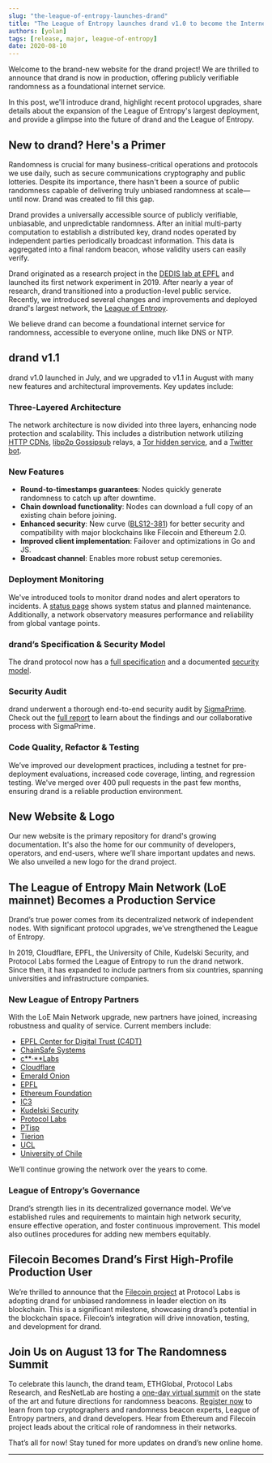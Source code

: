 ```yaml
---
slug: "the-league-of-entropy-launches-drand"
title: "The League of Entropy launches drand v1.0 to become the Internet’s first production-grade, publicly verifiable, randomness beacon!"
authors: [yolan]
tags: [release, major, league-of-entropy]
date: 2020-08-10
---
```


Welcome to the brand-new website for the drand project! We are thrilled to announce that drand is now in production, offering publicly verifiable randomness as a foundational internet service.

<!-- truncate -->

In this post, we'll introduce drand, highlight recent protocol upgrades, share details about the expansion of the League of Entropy's largest deployment, and provide a glimpse into the future of drand and the League of Entropy.

## New to drand? Here's a Primer

Randomness is crucial for many business-critical operations and protocols we use daily, such as secure communications cryptography and public lotteries. Despite its importance, there hasn't been a source of public randomness capable of delivering truly unbiased randomness at scale—until now. Drand was created to fill this gap.

Drand provides a universally accessible source of publicly verifiable, unbiasable, and unpredictable randomness. After an initial multi-party computation to establish a distributed key, drand nodes operated by independent parties periodically broadcast information. This data is aggregated into a final random beacon, whose validity users can easily verify.

Drand originated as a research project in the [DEDIS lab at EPFL](https://dedis.epfl.ch/) and launched its first network experiment in 2019. After nearly a year of research, drand transitioned into a production-level public service. Recently, we introduced several changes and improvements and deployed drand's largest network, the [League of Entropy](https://leagueofentropy.com/).

We believe drand can become a foundational internet service for randomness, accessible to everyone online, much like DNS or NTP.

## drand v1.1

drand v1.0 launched in July, and we upgraded to v1.1 in August with many new features and architectural improvements. Key updates include:

### Three-Layered Architecture

The network architecture is now divided into three layers, enhancing node protection and scalability. This includes a distribution network utilizing [HTTP CDNs](https://api.drand.sh/public/latest), [libp2p Gossipsub](https://blog.ipfs.io/2020-05-20-gossipsub-v1.1/) relays, a [Tor hidden service](https://drandeokfd5aaz3hr4hfk7mlr23vc63boxrpr44ertumtbousmdgbhad.onion/public/latest), and a [Twitter bot](https://twitter.com/loebot).

### New Features

- **Round-to-timestamps guarantees**: Nodes quickly generate randomness to catch up after downtime.
- **Chain download functionality**: Nodes can download a full copy of an existing chain before joining.
- **Enhanced security**: New curve ([BLS12-381](https://electriccoin.co/blog/new-snark-curve/)) for better security and compatibility with major blockchains like Filecoin and Ethereum 2.0.
- **Improved client implementation**: Failover and optimizations in Go and JS.
- **Broadcast channel**: Enables more robust setup ceremonies.

### Deployment Monitoring

We've introduced tools to monitor drand nodes and alert operators to incidents. A [status page](https://drand.statuspage.io/) shows system status and planned maintenance. Additionally, a network observatory measures performance and reliability from global vantage points.

### drand’s Specification & Security Model

The drand protocol now has a [full specification](https://www.notion.so/2-3-Concepts-Specification-3c6b9de90dfd4ccbbdce860edc19b238?pvs=21) and a documented [security model](https://www.notion.so/2-2-Concepts-Security-Model-e28de9e2a7a94dcab08d06160879b6c5?pvs=21).

### Security Audit

drand underwent a thorough end-to-end security audit by [SigmaPrime](https://sigmaprime.io/). Check out the [full report](https://drive.google.com/file/d/1fCy1ynO78gJLCNbqBruzHx7bh72Tu-q2/view?usp=sharing) to learn about the findings and our collaborative process with SigmaPrime.

### Code Quality, Refactor & Testing

We’ve improved our development practices, including a testnet for pre-deployment evaluations, increased code coverage, linting, and regression testing. We've merged over 400 pull requests in the past few months, ensuring drand is a reliable production environment.

## New Website & Logo

Our new website is the primary repository for drand's growing documentation. It's also the home for our community of developers, operators, and end-users, where we’ll share important updates and news. We also unveiled a new logo for the drand project.

## The League of Entropy Main Network (LoE mainnet) Becomes a Production Service

Drand’s true power comes from its decentralized network of independent nodes. With significant protocol upgrades, we’ve strengthened the League of Entropy.

In 2019, Cloudflare, EPFL, the University of Chile, Kudelski Security, and Protocol Labs formed the League of Entropy to run the drand network. Since then, it has expanded to include partners from six countries, spanning universities and infrastructure companies.

### New League of Entropy Partners

With the LoE Main Network upgrade, new partners have joined, increasing robustness and quality of service. Current members include:

- [EPFL Center for Digital Trust (C4DT)](../The%20League%20of%20Entropy%201e76674b75e249699445799c5083fe78/League%20Partners%2089fecb56737044e5bdfbbb3f6864a422/EPFL%20Center%20for%20Digital%20Trust%20(C4DT)%20dc94bcdadab64950aa1e6bc96cb1e39a.md)
- [ChainSafe Systems](../The%20League%20of%20Entropy%201e76674b75e249699445799c5083fe78/League%20Partners%2089fecb56737044e5bdfbbb3f6864a422/ChainSafe%20Systems%20480ac8864a33408dae64fad706c38a8e.md)
- [c**·**Labs](../The%20League%20of%20Entropy%201e76674b75e249699445799c5083fe78/League%20Partners%2089fecb56737044e5bdfbbb3f6864a422/c%C2%B7Labs%208125559f2fb44804b9e6ca63da70f6b6.md)
- [Cloudflare](../The%20League%20of%20Entropy%201e76674b75e249699445799c5083fe78/League%20Partners%2089fecb56737044e5bdfbbb3f6864a422/Cloudflare%2012bbcd90be5f4e42af18599f65019e7e.md)
- [Emerald Onion](https://emeraldonion.org/)
- [EPFL](https://www.epfl.ch/labs/dedis/)
- [Ethereum Foundation](https://ethereum.foundation/)
- [IC3](https://www.initc3.org/)
- [Kudelski Security](https://www.kudelskisecurity.com/)
- [Protocol Labs](https://protocol.ai/)
- [PTisp](https://ptisp.pt/)
- [Tierion](https://tierion.com/)
- [UCL](https://www.ucl.ac.uk/)
- [University of Chile](https://www.uchile.cl/)

We’ll continue growing the network over the years to come.

### League of Entropy’s Governance

Drand’s strength lies in its decentralized governance model. We’ve established rules and requirements to maintain high network security, ensure effective operation, and foster continuous improvement. This model also outlines procedures for adding new members equitably.

## Filecoin Becomes Drand’s First High-Profile Production User

We’re thrilled to announce that the [Filecoin project](https://filecoin.io/blog/filecoin-testnet-phase-2-is-here/) at Protocol Labs is adopting drand for unbiased randomness in leader election on its blockchain. This is a significant milestone, showcasing drand’s potential in the blockchain space. Filecoin’s integration will drive innovation, testing, and development for drand.

## Join Us on August 13 for The Randomness Summit

To celebrate this launch, the drand team, ETHGlobal, Protocol Labs Research, and ResNetLab are hosting a [one-day virtual summit](https://randomness2020.com/) on the state of the art and future directions for randomness beacons. [Register now](https://airtable.com/shrTsIV4Btd8Wugqb) to learn from top cryptographers and randomness beacon experts, League of Entropy partners, and drand developers. Hear from Ethereum and Filecoin project leads about the critical role of randomness in their networks.

That’s all for now! Stay tuned for more updates on drand’s new online home.

---
